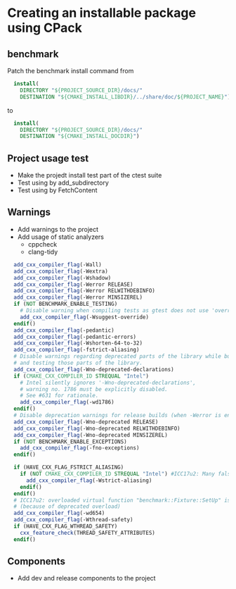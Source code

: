 # Creating an installable package using CPack

## benchmark

Patch the benchmark install command from

``` CMake
  install(
    DIRECTORY "${PROJECT_SOURCE_DIR}/docs/"
    DESTINATION "${CMAKE_INSTALL_LIBDIR}/../share/doc/${PROJECT_NAME}")
```

to

``` CMake
  install(
    DIRECTORY "${PROJECT_SOURCE_DIR}/docs/"
    DESTINATION "${CMAKE_INSTALL_DOCDIR}")
```

## Project usage test

- Make the projedt install test part of the ctest suite
- Test using by add_subdirectory
- Test using by FetchContent

## Warnings

- Add warnings to the project
- Add usage of static analyzers
    - cppcheck
    - clang-tidy

```CMake
  add_cxx_compiler_flag(-Wall)
  add_cxx_compiler_flag(-Wextra)
  add_cxx_compiler_flag(-Wshadow)
  add_cxx_compiler_flag(-Werror RELEASE)
  add_cxx_compiler_flag(-Werror RELWITHDEBINFO)
  add_cxx_compiler_flag(-Werror MINSIZEREL)
  if (NOT BENCHMARK_ENABLE_TESTING)
    # Disable warning when compiling tests as gtest does not use 'override'.
    add_cxx_compiler_flag(-Wsuggest-override)
  endif()
  add_cxx_compiler_flag(-pedantic)
  add_cxx_compiler_flag(-pedantic-errors)
  add_cxx_compiler_flag(-Wshorten-64-to-32)
  add_cxx_compiler_flag(-fstrict-aliasing)
  # Disable warnings regarding deprecated parts of the library while building
  # and testing those parts of the library.
  add_cxx_compiler_flag(-Wno-deprecated-declarations)
  if (CMAKE_CXX_COMPILER_ID STREQUAL "Intel")
    # Intel silently ignores '-Wno-deprecated-declarations',
    # warning no. 1786 must be explicitly disabled.
    # See #631 for rationale.
    add_cxx_compiler_flag(-wd1786)
  endif()
  # Disable deprecation warnings for release builds (when -Werror is enabled).
  add_cxx_compiler_flag(-Wno-deprecated RELEASE)
  add_cxx_compiler_flag(-Wno-deprecated RELWITHDEBINFO)
  add_cxx_compiler_flag(-Wno-deprecated MINSIZEREL)
  if (NOT BENCHMARK_ENABLE_EXCEPTIONS)
    add_cxx_compiler_flag(-fno-exceptions)
  endif()

  if (HAVE_CXX_FLAG_FSTRICT_ALIASING)
    if (NOT CMAKE_CXX_COMPILER_ID STREQUAL "Intel") #ICC17u2: Many false positives for Wstrict-aliasing
      add_cxx_compiler_flag(-Wstrict-aliasing)
    endif()
  endif()
  # ICC17u2: overloaded virtual function "benchmark::Fixture::SetUp" is only partially overridden
  # (because of deprecated overload)
  add_cxx_compiler_flag(-wd654)
  add_cxx_compiler_flag(-Wthread-safety)
  if (HAVE_CXX_FLAG_WTHREAD_SAFETY)
    cxx_feature_check(THREAD_SAFETY_ATTRIBUTES)
  endif()
  ```

## Components

- Add dev and release components to the project
